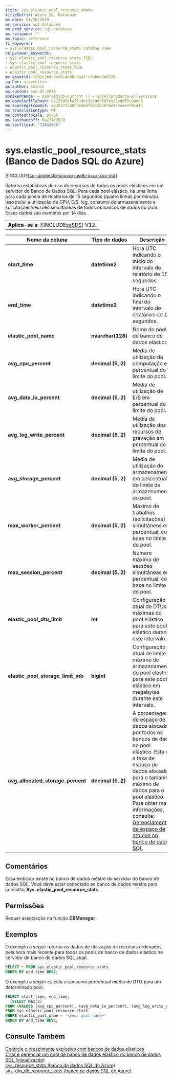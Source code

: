 ```yaml
---
title: sys.elastic_pool_resource_stats
titleSuffix: Azure SQL Database
ms.date: 01/28/2019
ms.service: sql-database
ms.prod_service: sql-database
ms.reviewer: ''
ms.topic: reference
f1_keywords:
- sys.elastic_pool_resource_stats catalog view
helpviewer_keywords:
- sys.elastic_pool_resource_stats_TSQL
- sys.elastic_pool_resource_stats
- elastic_pool_resource_stats_TSQL
- elastic_pool_resource_stats
ms.assetid: f242c1bd-3cc8-4c8b-8aaf-c79b6a8a0329
author: stevestein
ms.author: sstein
ms.custom: seo-dt-2019
monikerRange: = azuresqldb-current || = sqlallproducts-allversions
ms.openlocfilehash: 0712785a5af3e8cc3c606a597ba02e0075c88dd9
ms.sourcegitcommit: e042272a38fb646df05152c676e5cbeae3f9cd13
ms.translationtype: MT
ms.contentlocale: pt-BR
ms.lasthandoff: 04/27/2020
ms.locfileid: "73843866"
---
```

# <a name="syselastic_pool_resource_stats-azure-sql-database"></a>sys.elastic_pool_resource_stats (Banco de Dados SQL do Azure)
[!INCLUDE[tsql-appliesto-xxxxxx-asdb-xxxx-xxx-md](../../includes/tsql-appliesto-xxxxxx-asdb-xxxx-xxx-md.md)]

  Retorna estatísticas de uso de recursos de todos os pools elásticos em um servidor do Banco de Dados SQL. Para cada pool elástico, há uma linha para cada janela de relatórios de 15 segundos (quatro linhas por minuto). Isso inclui a utilização de CPU, E/S, log, consumo de armazenamento e solicitações/sessões simultâneas de todos os bancos de dados no pool. Esses dados são mantidos por 14 dias. 
  
||  
|-|  
|**Aplica-se a**: [!INCLUDE[ssSDS](../../includes/sssds-md.md)] V12.|  
  
|Nome da coluna|Tipo de dados|Descrição|  
|-----------------|---------------|-----------------|  
|**start_time**|**datetime2**|Hora UTC indicando o início do intervalo de relatório de 15 segundos.|  
|**end_time**|**datetime2**|Hora UTC indicando o final do intervalo de relatórios de 15 segundos.|  
|**elastic_pool_name**|**nvarchar(128)**|Nome do pool de banco de dados elástico.|  
|**avg_cpu_percent**|**decimal (5, 2)**|Média de utilização da computação em percentual do limite do pool.|  
|**avg_data_io_percent**|**decimal (5, 2)**|Média de utilização de E/S em percentual do limite do pool.|  
|**avg_log_write_percent**|**decimal (5, 2)**|Média de utilização dos recursos de gravação em percentual do limite do pool.|  
|**avg_storage_percent**|**decimal (5, 2)**|Média de utilização do armazenamento em percentual do limite de armazenamento do pool.|  
|**max_worker_percent**|**decimal (5, 2)**|Máximo de trabalhos (solicitações) simultâneos em percentual, com base no limite do pool.|  
|**max_session_percent**|**decimal (5, 2)**|Número máximo de sessões simultâneas em percentual, com base no limite do pool.|  
|**elastic_pool_dtu_limit**|**int**|Configuração atual de DTUs máximas do pool elástico para este pool elástico durante este intervalo.|  
|**elastic_pool_storage_limit_mb**|**bigint**|Configuração atual de limite máximo de armazenamento do pool elástico para este pool elástico em megabytes durante este intervalo.|
|**avg_allocated_storage_percent**|**decimal (5, 2)**|A porcentagem de espaço de dados alocada por todos os bancos de dado no pool elástico.  Esta é a taxa de espaço de dados alocada para o tamanho máximo de dados para o pool elástico.  Para obter mais informações, consulte: [Gerenciamento de espaço de arquivo no banco de dados SQL](https://docs.microsoft.com/azure/sql-database/sql-database-file-space-management)|  
  
## <a name="remarks"></a>Comentários

 Essa exibição existe no banco de dados mestre do servidor do banco de dados SQL. Você deve estar conectado ao banco de dados mestre para consultar **Sys. elastic_pool_resource_stats**.  
  
## <a name="permissions"></a>Permissões

 Requer associação na função **DBManager** .  
  
## <a name="examples"></a>Exemplos

 O exemplo a seguir retorna os dados de utilização de recursos ordenados pela hora mais recente para todos os pools de banco de dados elástico no servidor do banco de dados SQL atual.  
  
```sql
SELECT * FROM sys.elastic_pool_resource_stats
ORDER BY end_time DESC;  
```

 O exemplo a seguir calcula o consumo percentual médio de DTU para um determinado pool.  

```sql
SELECT start_time, end_time,
  (SELECT Max(v)
FROM (VALUES (avg_cpu_percent), (avg_data_io_percent), (avg_log_write_percent)) AS value(v)) AS [avg_DTU_percent]
FROM sys.elastic_pool_resource_stats
WHERE elastic_pool_name = '<your pool name>'
ORDER BY end_time DESC;  
```

## <a name="see-also"></a>Consulte Também

 [Controle o crescimento explosivo com bancos de dados elásticos](https://azure.microsoft.com/documentation/articles/sql-database-elastic-pool/)   
 [Criar e gerenciar um pool de banco de dados elástico do banco de dados SQL (visualização)](https://azure.microsoft.com/documentation/articles/sql-database-elastic-pool-portal/)   
 [sys. resource_stats &#40;banco de dados SQL do Azure&#41;](../../relational-databases/system-catalog-views/sys-resource-stats-azure-sql-database.md)   
 [sys. dm_db_resource_stats &#40;banco de dados SQL do Azure&#41;](../../relational-databases/system-dynamic-management-views/sys-dm-db-resource-stats-azure-sql-database.md)  
  
  
